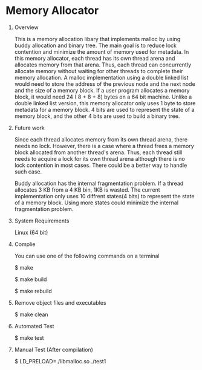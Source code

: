 # Memory Allocator
1. Overview

    This is a memory allocation libary that implements malloc by using buddy allocation and binary tree.
    The main goal is to reduce lock contention and minimize the amount of memory used for metadata.
    In this memory allocator, each thread has its own thread arena and allocates memory from that arena.
    Thus, each thread can concurrently allocate memory without waiting for other threads to complete their memory allocation.
    A malloc implementation using a double linked list would need to store the address of the previous node and the next node and the size of a memory block.
    If a user program allocates a memory block, it would need 24 ( 8 + 8 + 8) bytes on a 64 bit machine.
    Unlike a double linked list version, this memory allocator only uses 1 byte to store metadata for a memory block.
    4 bits are used to represent the state of a memory block, and the other 4 bits are used to build a binary tree.


2. Future work

    Since each thread allocates memory from its own thread arena, there needs no lock.
    However, there is a case where a thread frees a memory block allocated from another thread's arena.
    Thus, each thread still needs to acquire a lock for its own thread arena although there is no lock contention in most cases. 
    There could be a better way to handle such case.

    Buddy allocation has the internal fragmentation problem. If a thread allocates 3 KB from a 4 KB bin, 1KB is wasted.
    The current implementation only uses 10 diffrent states(4 bits) to represent the state of a memory block. 
    Using more states could minimize the internal fragmentation problem. 


3. System Requirements

    Linux (64 bit)

    
4. Complie

    You can use one of the following commands on a terminal

    $ make

    $ make build

    $ make rebuild



5. Remove object files and executables

    $ make clean


6. Automated Test

    $ make test


7. Manual Test (After compilation)

    $ LD_PRELOAD=./libmalloc.so ./test1

   